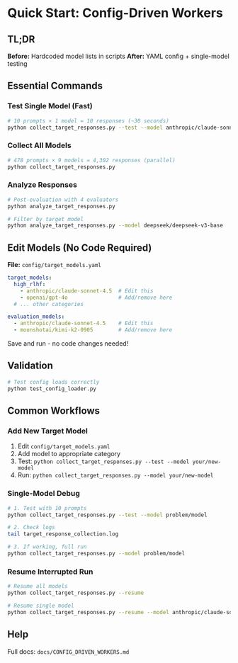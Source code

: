 # Quick Start: Config-Driven Workers

## TL;DR

**Before:** Hardcoded model lists in scripts
**After:** YAML config + single-model testing

## Essential Commands

### Test Single Model (Fast)
```bash
# 10 prompts × 1 model = 10 responses (~30 seconds)
python collect_target_responses.py --test --model anthropic/claude-sonnet-4.5
```

### Collect All Models
```bash
# 478 prompts × 9 models = 4,302 responses (parallel)
python collect_target_responses.py
```

### Analyze Responses
```bash
# Post-evaluation with 4 evaluators
python analyze_target_responses.py

# Filter by target model
python analyze_target_responses.py --model deepseek/deepseek-v3-base
```

## Edit Models (No Code Required)

**File:** `config/target_models.yaml`

```yaml
target_models:
  high_rlhf:
    - anthropic/claude-sonnet-4.5  # Edit this
    - openai/gpt-4o                # Add/remove here
  # ... other categories

evaluation_models:
  - anthropic/claude-sonnet-4.5    # Edit this
  - moonshotai/kimi-k2-0905        # Add/remove here
```

Save and run - no code changes needed!

## Validation

```bash
# Test config loads correctly
python test_config_loader.py
```

## Common Workflows

### Add New Target Model
1. Edit `config/target_models.yaml`
2. Add model to appropriate category
3. Test: `python collect_target_responses.py --test --model your/new-model`
4. Run: `python collect_target_responses.py --model your/new-model`

### Single-Model Debug
```bash
# 1. Test with 10 prompts
python collect_target_responses.py --test --model problem/model

# 2. Check logs
tail target_response_collection.log

# 3. If working, full run
python collect_target_responses.py --model problem/model
```

### Resume Interrupted Run
```bash
# Resume all models
python collect_target_responses.py --resume

# Resume single model
python collect_target_responses.py --resume --model anthropic/claude-sonnet-4.5
```

## Help

Full docs: `docs/CONFIG_DRIVEN_WORKERS.md`
